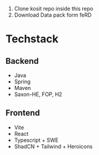 1. Clone kosit repo inside this repo
2. Download Data pack form feRD



# Techstack
## Backend
- Java
- Spring
- Maven
- Saxon-HE, FOP, H2

## Frontend
- Vite
- React
- Typescript + SWE
- ShadCN + Tailwind + Heroicons